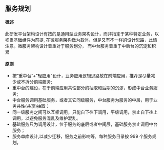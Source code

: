 ## 服务规划

<!-- <p class="show-images"><img src="/images/undraw_coffee_break_j3of.svg" width="40%" /></p> -->

#### 概述

此研发平台架构设计有按的是通用型业务架构设计，而非指定于某种特定业务，以积累基础组件为前提,
在微服务架构做为载体，但是又有不一样的设计思路，此请注意。微服务架构设计着重对于服务划分，
而中台服务着重于中后台的沉淀和积累

#### 原则

- 按“重中台”+"轻应用"设计，业务应用逻辑思路放在前端应用，推荐是尽量减少或不拆分前端服务;
- 重中台的建设，在于前端应用共性部分的抽取和后期的沉淀，形成中台业务服务;
- 中台服务调用基础服务，或者其它同级服务，中台服务为服务的中层，用于业务共性(共享)抽取；
- 同一级服务之间可以互相调用，只能自下往下调用，平级调用，禁止自下往上调用，以避免服务混乱及维护混乱。
- 基础服务只为调用设计，位于服务的底层或者中间层，基础服务禁止调用中台服务；
- 服务单库设计,以减少迁移，服务之前影响等，每种服务目录按 999 个服务规划。
